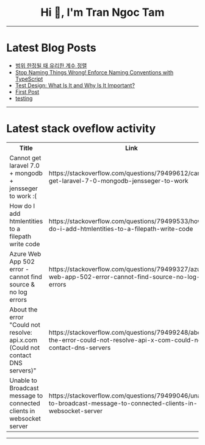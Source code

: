 <h1 align="center">Hi 👋, I'm Tran Ngoc Tam</h1>

---

# Latest Blog Posts 
<!-- BLOG-POST-LIST:START -->
- [범위 한정될 때 유리한 계수 정렬](https://dev.to/junghwan18/susjayi-beomwiga-hanjeongdoeeo-isseul-ddaen-gyesujeongryeoldo-gominhaeboja-1j7h)
- [Stop Naming Things Wrong! Enforce Naming Conventions with TypeScript](https://dev.to/coconut_coder/stop-naming-things-wrong-enforce-naming-conventions-with-typescript-5h90)
- [Test Design: What Is It and Why Is It Important?](https://dev.to/radha_4c842d8e4362a7cdd9c/test-design-what-is-it-and-why-is-it-important-35o7)
- [First Post](https://dev.to/kelly_hopkins/first-post-16k7)
- [testing](https://dev.to/diwakar810/testing-127d)
<!-- BLOG-POST-LIST:END -->

---

# Latest stack oveflow activity
<table>
  <tr><th>Title</th><th>Link</th></tr>
  <!-- STACKOVERFLOW:START --><tr><td>Cannot get laravel 7.0 + mongodb + jensseger to work :&lpar;</td><td>https://stackoverflow.com/questions/79499612/cannot-get-laravel-7-0-mongodb-jensseger-to-work</td></tr><tr><td>How do I add htmlentities to a filepath write code</td><td>https://stackoverflow.com/questions/79499533/how-do-i-add-htmlentities-to-a-filepath-write-code</td></tr><tr><td>Azure Web App 502 error - cannot find source &amp; no log errors</td><td>https://stackoverflow.com/questions/79499327/azure-web-app-502-error-cannot-find-source-no-log-errors</td></tr><tr><td>About the error &quot;Could not resolve: api.x.com &lpar;Could not contact DNS servers&rpar;&quot;</td><td>https://stackoverflow.com/questions/79499248/about-the-error-could-not-resolve-api-x-com-could-not-contact-dns-servers</td></tr><tr><td>Unable to Broadcast message to connected clients in websocket server</td><td>https://stackoverflow.com/questions/79499046/unable-to-broadcast-message-to-connected-clients-in-websocket-server</td></tr><!-- STACKOVERFLOW:END -->
</table>

---


